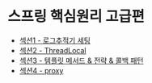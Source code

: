 # 스프링 핵심원리 고급편

* [섹션1 - 로그추적기 세팅](./advanced/섹션별readme모음/섹션1-예제만들기-로그%20추적기.md)
* [섹션2 - ThreadLocal](./advanced/섹션별readme모음/섹션2-쓰레드로컬.md)
* [섹션3 - 템플릿 메서드 & 전략 & 콜백 패턴](./advanced/섹션별readme모음/섹션3-템플릿메서드-전략-콜백.md)
* [섹션4 - proxy](./proxy/섹션별readme모음/섹션4-proxy.md)